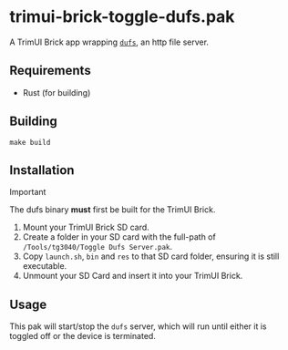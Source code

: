 # trimui-brick-toggle-dufs.pak

A TrimUI Brick app wrapping [`dufs`](https://github.com/sigoden/dufs/), an http file server.

## Requirements

- Rust (for building)

## Building

```shell
make build
```

## Installation

> [!IMPORTANT]
> The dufs binary **must** first be built for the TrimUI Brick.

1. Mount your TrimUI Brick SD card.
2. Create a folder in your SD card with the full-path of `/Tools/tg3040/Toggle Dufs Server.pak`.
3. Copy `launch.sh`, `bin` and `res` to that SD card folder, ensuring it is still executable.
4. Unmount your SD Card and insert it into your TrimUI Brick.

## Usage

This pak will start/stop the `dufs` server, which will run until either it is toggled off or the device is terminated.
